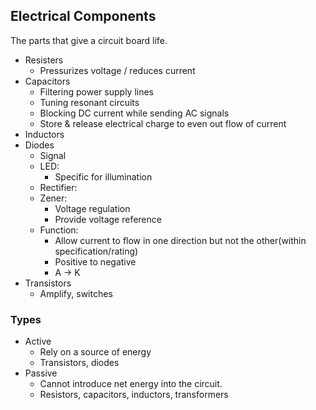 ## Electrical Components
The parts that give a circuit board life.

- Resisters
	- Pressurizes voltage / reduces current
- Capacitors
	- Filtering power supply lines
	- Tuning resonant circuits
	- Blocking DC current while sending AC signals
	- Store & release electrical charge to even out flow of current
- Inductors
- Diodes
	- Signal
	- LED:
		- Specific for illumination
	- Rectifier:
	- Zener:
		- Voltage regulation
		- Provide voltage reference
	- Function: 
		- Allow current to flow in one direction but not the other(within specification/rating)
		- Positive to negative
		- A -> K
- Transistors
	- Amplify, switches

### Types

- Active
	- Rely on a source of energy
	- Transistors, diodes
- Passive
	- Cannot introduce net energy into the circuit.
	- Resistors, capacitors, inductors, transformers